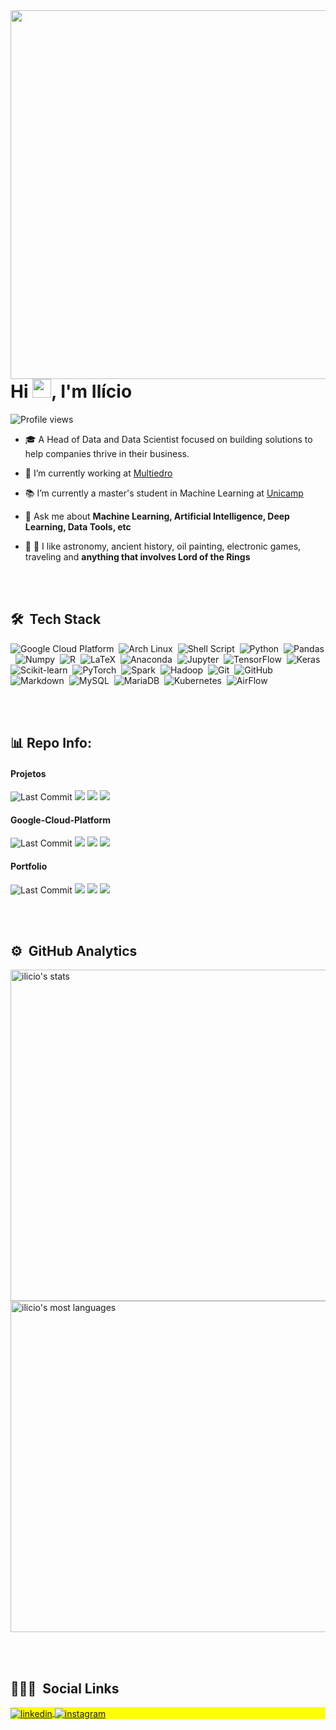 
<img align="right" height="590em" src="https://raw.githubusercontent.com/gist/Ilicio/3a322712198b9a939787d11cc3cb436e/raw/1bd2510d2d6f4de4667d771a8c4e4f1309801153/ilicio-github-card.svg"/>
<h1 align="left">Hi <img src="https://raw.githubusercontent.com/kaueMarques/kaueMarques/master/hi.gif" width="30px">, I'm Ilício</h1>
<p align="left"> <img src="https://komarev.com/ghpvc/?username=ilicio&color=yellow" alt="Profile views" /> </p>

- :mortar_board: A Head of Data and Data Scientist focused on building solutions to help companies thrive in their business.

- :office: I’m currently working at [Multiedro](https://www.multiedro.com.br/)

- :books: I’m currently a master's student in Machine Learning at [Unicamp](https://www.unicamp.br/)

- 💬 Ask me about **Machine Learning, Artificial Intelligence, Deep Learning, Data Tools, etc**

- :telescope: :milky_way: I like astronomy, ancient history, oil painting, electronic games, traveling and **anything that involves Lord of the Rings**

<br><br>

## 🛠 &nbsp;Tech Stack

![Google Cloud Platform](https://img.shields.io/badge/-GoogleCloud-05122A?style=flat&logo=google-cloud)&nbsp;
![Arch Linux](https://img.shields.io/badge/-ArchLinux-05122A?style=flat&logo=arch-linux)&nbsp;
![Shell Script](https://img.shields.io/badge/-Shell-05122A?style=flat&logo=windowsshell)&nbsp;
![Python](https://img.shields.io/badge/-Python-05122A?style=flat&logo=python)&nbsp;
![Pandas](https://img.shields.io/badge/-Pandas-05122A?style=flat&logo=pandas)&nbsp;
![Numpy](https://img.shields.io/badge/-Numpy-05122A?style=flat&logo=numpy)&nbsp;
![R](https://img.shields.io/badge/-R-05122A?style=flat&logo=r)&nbsp;
![LaTeX](https://img.shields.io/badge/-LaTeX-05122A?style=flat&logo=latex)&nbsp;
![Anaconda](https://img.shields.io/badge/-Anaconda-05122A?style=flat&logo=anaconda)&nbsp;
![Jupyter](https://img.shields.io/badge/-Jupyter-05122A?style=flat&logo=jupyter)&nbsp;
![TensorFlow](https://img.shields.io/badge/-TensorFlow-05122A?style=flat&logo=tensorflow)&nbsp;
![Keras](https://img.shields.io/badge/-Keras-05122A?style=flat&logo=keras)&nbsp;
![Scikit-learn](https://img.shields.io/badge/-Scikit_learn-05122A?style=flat&logo=scikit-learn)&nbsp;
![PyTorch](https://img.shields.io/badge/-PyTorch-05122A?style=flat&logo=pytorch)&nbsp;
![Spark](https://img.shields.io/badge/-Spark-05122A?style=flat&logo=apachespark)&nbsp;
![Hadoop](https://img.shields.io/badge/-Hadoop-05122A?style=flat&logo=apachehadoop)&nbsp;
![Git](https://img.shields.io/badge/-Git-05122A?style=flat&logo=git)&nbsp;
![GitHub](https://img.shields.io/badge/-GitHub-05122A?style=flat&logo=github)&nbsp;
![Markdown](https://img.shields.io/badge/-Markdown-05122A?style=flat&logo=markdown)&nbsp;
![MySQL](https://img.shields.io/badge/-MySQL-05122A?style=flat&logo=mysql)&nbsp;
![MariaDB](https://img.shields.io/badge/-MariaDB-05122A?style=flat&logo=mariadb)&nbsp;
![Kubernetes](https://img.shields.io/badge/-Kubernetes-05122A?style=flat&logo=kubernetes)&nbsp;
![AirFlow](https://img.shields.io/badge/-AirFlow-05122A?style=flat&logo=apacheairflow)&nbsp;

<br><br>

## :bar_chart: Repo Info:  

#### Projetos 
![Last Commit](https://img.shields.io/github/last-commit/ilicio/projetos) ![](https://img.shields.io/github/directory-file-count/ilicio/projetos) ![](https://img.shields.io/github/repo-size/ilicio/projetos) ![](https://img.shields.io/github/license/ilicio/projetos)  
#### Google-Cloud-Platform 
![Last Commit](https://img.shields.io/github/last-commit/ilicio/Google-Cloud-Platform) ![](https://img.shields.io/github/directory-file-count/ilicio/Google-Cloud-Platform) ![](https://img.shields.io/github/repo-size/ilicio/Google-Cloud-Platform) ![](https://img.shields.io/github/license/ilicio/Google-Cloud-Platform)
#### Portfolio 
![Last Commit](https://img.shields.io/github/last-commit/ilicio/Portfolio) ![](https://img.shields.io/github/directory-file-count/ilicio/Portfolio) ![](https://img.shields.io/github/repo-size/ilicio/Portfolio) ![](https://img.shields.io/github/license/ilicio/Portfolio)



<br><br>

## ⚙️ &nbsp;GitHub Analytics

<p align="left">
<img width="530em" src="https://github-readme-stats.vercel.app/api?username=ilicio&show_icons=true&theme=vision-friendly-dark" alt="ilicio's stats"/>
<img width="530em" src="https://github-readme-stats.vercel.app/api/top-langs/?username=ilicio&layout=compact&theme=vision-friendly-dark" alt="ilicio's most languages"/>
</p>

<br><br>

## 👨🏽‍🦲 &nbsp;Social Links

<p align="left" style="background:yellow">

<a href="https://linkedin.com/in/ilicio" target="_blank">
  <img align="center" src="https://img.shields.io/badge/-ilicio-05122A?style=flat&logo=linkedin" alt="linkedin"/>
</a>
<a href="https://instagram.com/iliciojr" target="_blank">
 <img align="center" src="https://img.shields.io/badge/-iliciojr-05122A?style=flat&logo=instagram" alt="instagram"/>
</a>

</p>

<!-- <img width="500em" src="https://github-readme-twitter-gazf.vercel.app/api?id=username&layout=wide&show_reply=off&show_retweet=off" /> -->

